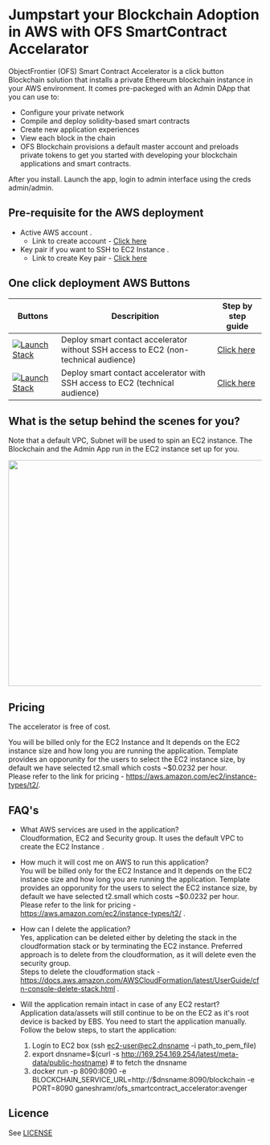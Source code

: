 # Jumpstart your Blockchain Adoption in AWS with OFS SmartContract Accelarator

ObjectFrontier (OFS) Smart Contract Accelerator is a click button Blockchain solution that installs a private Ethereum blockchain instance in your AWS environment. It comes pre-packeged with an Admin DApp that you can use to:

- Configure your private network
- Compile and deploy solidity-based smart contracts
- Create new application experiences
- View each block in the chain
- OFS Blockchain provisions a default master account and preloads private tokens to get you started with developing your blockchain applications and smart contracts.

After you install. Launch the app, login to admin interface using the creds admin/admin.

## Pre-requisite for the AWS deployment
- Active AWS account .  
    - Link to create account - <a href="https://aws.amazon.com/premiumsupport/knowledge-center/create-and-activate-aws-account/" target="_blank">Click here</a> 
- Key pair if you want to SSH to EC2 Instance . 
    - Link to create Key pair - <a href="https://docs.aws.amazon.com/AWSEC2/latest/UserGuide/ec2-key-pairs.html" target="_blank"> Click here</a>
    
## One click deployment AWS Buttons

| Buttons    | Descripition | Step by step guide | 
| ------------- | ------------- |------------- |
| <a href="https://console.aws.amazon.com/cloudformation/home?region=us-east-1#/stacks/new?stackName=BCAccelerator&amp;templateURL=https://s3.amazonaws.com/bcacclerator-deployment/oneclickdeployment.json" target="_blank"><span class="inlinemediaobject"><img alt="Launch Stack" src="https://docs.aws.amazon.com/AWSCloudFormation/latest/UserGuide/images/cloudformation-launch-stack-button.png"></a>  | Deploy smart contact accelerator without SSH access to EC2  (non-technical audience)  | <a href="https://s3.amazonaws.com/bcacclerator-deployment/Smartcontract-Accelerator+deployment+guide.pdf" target="_blank"> Click here</a> |
| <a href="https://console.aws.amazon.com/cloudformation/home?region=us-east-1#/stacks/new?stackName=BCAccelerator&amp;templateURL=https://s3.amazonaws.com/bcacclerator-deployment/oneclickdeployment-ssh.json" target="_blank"><span class="inlinemediaobject"><img alt="Launch Stack" src="https://docs.aws.amazon.com/AWSCloudFormation/latest/UserGuide/images/cloudformation-launch-stack-button.png"></a>  | Deploy smart contact accelerator with SSH access to EC2  (technical audience) | <a href="https://s3.amazonaws.com/bcacclerator-deployment/Smartcontract-Accelerator+deployment+guide.pdf" target="_blank"> Click here</a> |



## What is the setup behind the scenes for you?

Note that a default VPC, Subnet will be used to spin an EC2 instance. The Blockchain and the Admin App run in the EC2 instance set up for you.

<img src="https://github.com/objectfrontiergit/smart-contract-accelerator/blob/master/aws/images/AWS.svg" width="750" height="450" />

## Pricing

The accelerator is free of cost. 

You will be billed only for the EC2 Instance and It depends on the EC2 instance size and how long you are running the application. Template provides an opporunity for the users to select the EC2 instance size, by default we have selected t2.small which costs ~$0.0232 per hour.  
Please refer to the link for pricing - https://aws.amazon.com/ec2/instance-types/t2/.

## FAQ's  
  
- What AWS services are used in the application?  
Cloudformation, EC2 and Security group. It uses the default VPC to create the EC2 Instance . 
  
- How much it will cost me on AWS to run this application?  
You will be billed only for the EC2 Instance and It depends on the EC2 instance size and how long you are running the application. Template provides an opporunity for the users to select the EC2 instance size, by default we have selected t2.small which costs ~$0.0232 per hour.  
Please refer to the link for pricing - https://aws.amazon.com/ec2/instance-types/t2/ . 
  
- How can I delete the application?  
Yes, application can be deleted either by deleting the stack in the cloudformation stack or by terminating the EC2 instance. Preferred approach is to delete from the cloudformation, as it will delete even the security group.  
Steps to delete the cloudformation stack - https://docs.aws.amazon.com/AWSCloudFormation/latest/UserGuide/cfn-console-delete-stack.html . 

- Will the application remain intact in case of any EC2 restart?  
Application data/assets will still continue to be on the EC2 as it's root device is backed by EBS. You need to start the application manually.   
Follow the below steps, to start the application:
    1. Login to EC2 box (ssh ec2-user@ec2.dnsname -i path_to_pem_file)
    2. export dnsname=$(curl -s http://169.254.169.254/latest/meta-data/public-hostname)  # to fetch the dnsname
    3. docker run -p 8090:8090 -e BLOCKCHAIN_SERVICE_URL=http://$dnsname:8090/blockchain -e PORT=8090 ganeshramr/ofs_smartcontract_accelerator:avenger


## Licence    

See [LICENSE](LICENSE) 






